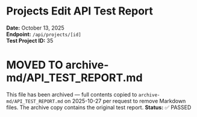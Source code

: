 # Projects Edit API Test Report
**Date:** October 13, 2025  
**Endpoint:** `/api/projects/[id]`  
**Test Project ID:** 35

# MOVED TO archive-md/API_TEST_REPORT.md

This file has been archived — full contents copied to `archive-md/API_TEST_REPORT.md` on 2025-10-27 per request to remove Markdown files. The archive copy contains the original test report.
**Status:** ✅ PASSED  
